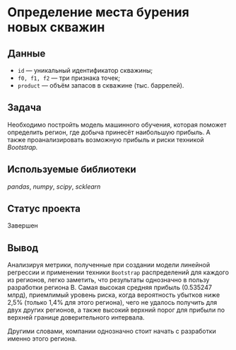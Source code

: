 # Определение места бурения новых скважин


## Данные

* `id` — уникальный идентификатор скважины;
* `f0, f1, f2` — три признака точек;
* `product` — объём запасов в скважине (тыс. баррелей).

## Задача

Необходимо постройть модель машинного обучения, которая поможет определить регион, где добыча принесёт наибольшую прибыль. А также проанализировать возможную прибыль и риски техникой *Bootstrap.*

## Используемые библиотеки
*pandas*, *numpy*, *scipy*, *scklearn*

## Статус проекта
Завершен

## Вывод
Анализируя метрики, полученные при создании модели линейной регрессии и применении техники `Bootstrap` распределений для каждого из регионов, легко заметить, что результаты однозначно в пользу разработки региона B. Самая высокая средняя прибыль (0.535247 млрд), приемлимый уровень риска, когда вероятность убытков ниже 2,5% (только 1,4% для этого региона), чего не удалось получить для двух других регионов, а также высокий верхний порог для прибыли по верхней границе доверительного интервала.

Другими словами, компании однозначно стоит начать с разработки именно этого региона.

